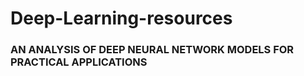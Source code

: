 # Deep-Learning-resources

### AN ANALYSIS OF DEEP NEURAL NETWORK MODELS FOR PRACTICAL APPLICATIONS
